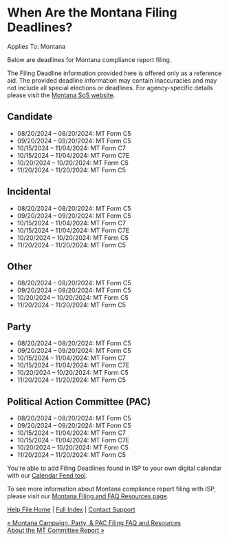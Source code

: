 When Are the Montana Filing Deadlines?
==========

Applies To: Montana

Below are deadlines for Montana compliance report filing.

The Filing Deadline information provided here is offered only as a reference aid. The provided deadline information may contain inaccuracies and may not include all special elections or deadlines. For agency-specific details please visit the [Montana SoS website](https://sosmt.gov/).

Candidate
----------

* 08/20/2024 – 08/20/2024: MT Form C5
* 09/20/2024 – 09/20/2024: MT Form C5
* 10/15/2024 – 11/04/2024: MT Form C7
* 10/15/2024 – 11/04/2024: MT Form C7E
* 10/20/2024 – 10/20/2024: MT Form C5
* 11/20/2024 – 11/20/2024: MT Form C5

Incidental
----------

* 08/20/2024 – 08/20/2024: MT Form C5
* 09/20/2024 – 09/20/2024: MT Form C5
* 10/15/2024 – 11/04/2024: MT Form C7
* 10/15/2024 – 11/04/2024: MT Form C7E
* 10/20/2024 – 10/20/2024: MT Form C5
* 11/20/2024 – 11/20/2024: MT Form C5

Other
----------

* 08/20/2024 – 08/20/2024: MT Form C5
* 09/20/2024 – 09/20/2024: MT Form C5
* 10/20/2024 – 10/20/2024: MT Form C5
* 11/20/2024 – 11/20/2024: MT Form C5

Party
----------

* 08/20/2024 – 08/20/2024: MT Form C5
* 09/20/2024 – 09/20/2024: MT Form C5
* 10/15/2024 – 11/04/2024: MT Form C7
* 10/15/2024 – 11/04/2024: MT Form C7E
* 10/20/2024 – 10/20/2024: MT Form C5
* 11/20/2024 – 11/20/2024: MT Form C5

Political Action Committee (PAC)
----------

* 08/20/2024 – 08/20/2024: MT Form C5
* 09/20/2024 – 09/20/2024: MT Form C5
* 10/15/2024 – 11/04/2024: MT Form C7
* 10/15/2024 – 11/04/2024: MT Form C7E
* 10/20/2024 – 10/20/2024: MT Form C5
* 11/20/2024 – 11/20/2024: MT Form C5

You’re able to add Filing Deadlines found in ISP to your own digital calendar with our [Calendar Feed tool](https://ispolitical.com/Calendar-Feeds/).

To see more information about Montana compliance report filing with ISP, please visit our [Montana Filing and FAQ Resources page](https://ispolitical.com/montana-campaign-party-pac-filing-faq-and-resources/).

[Help File Home](/help/) | [Full Index](/Help-File-Directory/) | [Contact Support](mailto:support@ISPolitical.com)

[« Montana Campaign, Party, & PAC Filing FAQ and Resources](/Montana-Campaign-Party-PAC-Filing-FAQ-and-Resources)  
[About the MT Committee Report »](/About-the-MT-Committee-Report)